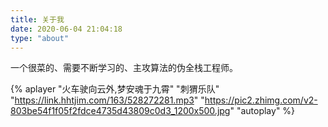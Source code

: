 ```yaml
---
title: 关于我
date: 2020-06-04 21:04:18
type: "about"
---
```


一个很菜的、需要不断学习的、主攻算法的伪全栈工程师。

{% aplayer "火车驶向云外,梦安魂于九霄" "刺猬乐队" "https://link.hhtjim.com/163/528272281.mp3" "https://pic2.zhimg.com/v2-803be54f1f05f2fdce4735d43809c0d3_1200x500.jpg" "autoplay" %}




